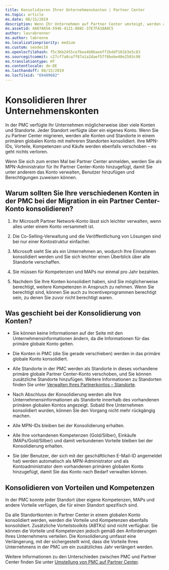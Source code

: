 ```yaml
---
title: Konsolidieren Ihrer Unternehmenskonten | Partner Center
ms.topic: article
ms.date: 08/15/2019
description: Wenn Ihr Unternehmen auf Partner Center umsteigt, werden alle Ihre Konten in einem Konto konsolidiert.
ms.assetid: 4A07A85A-594E-4121-808C-37E7FA18A0C5
author: laurabrenner
ms.author: labrenne
ms.localizationpriority: medium
ms.custom: seodec18
ms.openlocfilehash: f5c3bb2455ce7bea4b0baeeff2bddf101b3e5c83
ms.sourcegitcommit: c27cf7a8ca7f87a1a2daef57f8bebe40e2503c98
ms.translationtype: HT
ms.contentlocale: de-DE
ms.lasthandoff: 08/15/2019
ms.locfileid: "69489682"
---
```

# <a name="consolidate-your-company-accounts"></a>Konsolidieren Ihrer Unternehmenskonten

In der PMC verfügte Ihr Unternehmen möglicherweise über viele Konten und Standorte. Jeder Standort verfügte über ein eigenes Konto. Wenn Sie zu Partner Center migrieren, werden alle Konten und Standorte in einem primären globalen Konto mit mehreren Standorten konsolidiert. Ihre MPN-IDs, Vorteile, Kompetenzen und Käufe werden ebenfalls verschoben – es geht nichts verloren. 

Wenn Sie sich zum ersten Mal bei Partner Center anmelden, werden Sie als MPN-Administrator für Ihr Partner Center-Konto hinzugefügt, damit Sie unter anderem das Konto verwalten, Benutzer hinzufügen und Berechtigungen zuweisen können. 

## <a name="why-should-you-consolidate-your-multiple-accounts-in-pmc-into-one-account-in-partner-center-when-you-migrate"></a>Warum sollten Sie Ihre verschiedenen Konten in der PMC bei der Migration in ein Partner Center-Konto konsolidieren?

1. Ihr Microsoft Partner Network-Konto lässt sich leichter verwalten, wenn alles unter einem Konto versammelt ist.

2. Die Co-Selling-Verwaltung und die Veröffentlichung von Lösungen sind bei nur einer Kontostruktur einfacher.

3. Microsoft sieht Sie als ein Unternehmen an, wodurch Ihre Einnahmen konsolidiert werden und Sie sich leichter einen Überblick über alle Standorte verschaffen.  

4. Sie müssen für Kompetenzen und MAPs nur einmal pro Jahr bezahlen.

5. Nachdem Sie Ihre Konten konsolidiert haben, sind Sie möglicherweise berechtigt, weitere Kompetenzen in Anspruch zu nehmen. Wenn Sie berechtigt sind, können Sie auch zu Incentiveprogrammen berechtigt sein, zu denen Sie zuvor nicht berechtigt waren.


## <a name="what-happens-during-consolidation-of-accounts"></a>Was geschieht bei der Konsolidierung von Konten?

- Sie können keine Informationen auf der Seite mit den Unternehmensinformationen ändern, da die Informationen für das primäre globale Konto gelten. 

- Die Konten in PMC (die Sie gerade verschieben) werden in das primäre globale Konto konsolidiert. 

- Alle Standorte in der PMC werden als Standorte in dieses vorhandene primäre globale Partner Center-Konto verschoben, und Sie können zusätzliche Standorte hinzufügen. Weitere Informationen zu Standorten finden Sie unter [Verwalten Ihres Partnerkontos – Standorte](manage-locations.md).

- Nach Abschluss der Konsolidierung werden alle Ihre Unternehmensinformationen als Standorte innerhalb des vorhandenen primären globalen Kontos angezeigt. Sobald Ihre Unternehmen konsolidiert wurden, können Sie den Vorgang nicht mehr rückgängig machen.

- Alle MPN-IDs bleiben bei der Konsolidierung erhalten.

- Alle Ihre vorhandenen Kompetenzen (Gold/Silber), Einkäufe (MAPs/Gold/Silber) und damit verbundenen Vorteile bleiben bei der Konsolidierung erhalten.

- Sie (der Benutzer, der sich mit der geschäftlichen E-Mail-ID angemeldet hat) werden automatisch als MPN-Administrator und als Kontoadministrator dem vorhandenen primären globalen Konto hinzugefügt, damit Sie das Konto nach Bedarf verwalten können. 


## <a name="consolidating-your-benefits-and-competencies"></a>Konsolidieren von Vorteilen und Kompetenzen

In der PMC konnte jeder Standort über eigene Kompetenzen, MAPs und andere Vorteile verfügen, die für einen Standort spezifisch sind.

Da alle Standortkonten in Partner Center in einem globalen Konto konsolidiert werden, werden die Vorteile und Kompetenzen ebenfalls konsolidiert. Zusätzliche Vorteilstoolkits (ABTKs) sind nicht verfügbar. Sie können die Vorteile und Kompetenzen jedoch gemäß den Anforderungen Ihres Unternehmens verteilen. Die Konsolidierung umfasst eine Verlängerung, mit der sichergestellt wird, dass die Vorteile Ihres Unternehmens in der PMC um ein zusätzliches Jahr verlängert werden.

Weitere Informationen zu den Unterschieden zwischen PMC und Partner Center finden Sie unter [Umstellung von PMC auf Partner Center](guide-to-migration.md).

